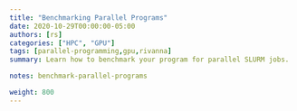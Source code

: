 ```yaml
---
title: "Benchmarking Parallel Programs"
date: 2020-10-29T00:00:00-05:00
authors: [rs]
categories: ["HPC", "GPU"]
tags: [parallel-programming,gpu,rivanna]
summary: Learn how to benchmark your program for parallel SLURM jobs.

notes: benchmark-parallel-programs

weight: 800
---
```

